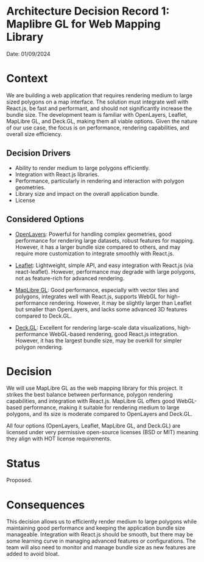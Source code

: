 # Architecture Decision Record 1: Maplibre GL for Web Mapping Library

Date: 01/09/2024

# Context

We are building a web application that requires rendering medium to large sized polygons on a map interface. The solution must integrate well with React.js, be fast and performant, and should not significantly increase the bundle size. The development team is familiar with OpenLayers, Leaflet, MapLibre GL, and Deck.GL, making them all viable options. Given the nature of our use case, the focus is on performance, rendering capabilities, and overall size efficiency.

## Decision Drivers

- Ability to render medium to large polygons efficiently.
- Integration with React.js libraries.
- Performance, particularly in rendering and interaction with polygon geometries.
- Library size and impact on the overall application bundle.
- License

## Considered Options

- [OpenLayers](https://openlayers.org/): Powerful for handling complex geometries, good performance for rendering large datasets, robust features for mapping. However, it has a larger bundle size compared to others, and may require more customization to integrate smoothly with React.js.

- [Leaflet](https://leafletjs.com/): Lightweight, simple API, and easy integration with React.js (via react-leaflet). However, performance may degrade with large polygons, not as feature-rich for advanced rendering.

- [MapLibre GL](https://maplibre.org/maplibre-gl-js/docs/): Good performance, especially with vector tiles and polygons, integrates well with React.js, supports WebGL for high-performance rendering. However, it may be slightly larger than Leaflet but smaller than OpenLayers, and lacks some advanced 3D features compared to Deck.GL.

- [Deck.GL](https://deck.gl/): Excellent for rendering large-scale data visualizations, high-performance WebGL-based rendering, good React.js integration. However, it has the largest bundle size, may be overkill for simpler polygon rendering.

# Decision

We will use MapLibre GL as the web mapping library for this project. It strikes the best balance between performance, polygon rendering capabilities, and integration with React.js. MapLibre GL offers good WebGL-based performance, making it suitable for rendering medium to large polygons, and its size is moderate compared to OpenLayers and Deck.GL.

All four options (OpenLayers, Leaflet, MapLibre GL, and Deck.GL) are licensed under very permissive open-source licenses (BSD or MIT) meaning they align with HOT license requirements.

# Status

Proposed.

# Consequences

This decision allows us to efficiently render medium to large polygons while maintaining good performance and keeping the application bundle size manageable. Integration with React.js should be smooth, but there may be some learning curve in managing advanced features or configurations. The team will also need to monitor and manage bundle size as new features are added to avoid bloat.
